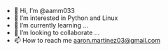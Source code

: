 - 👋 Hi, I’m @aamm033
- 👀 I’m interested in Python and Linux
- 🌱 I’m currently learning ...
- 💞️ I’m looking to collaborate ...
- 📫 How to reach me aaron.martinez03@gmail.com

<!---
aamm033/aamm033 is a ✨ special ✨ repository because its `README.md` (this file) appears on your GitHub profile.
You can click the Preview link to take a look at your changes.
--->
